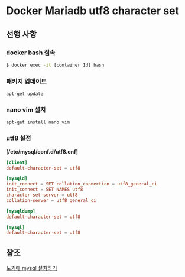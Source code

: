 # Docker Mariadb utf8 character set

## 선행 사항

### docker bash 접속

```bash
$ docker exec -it [container Id] bash
```

### 패키지 업데이트

```
apt-get update
```

### nano vim 설치

```
apt-get install nano vim
```

### utf8 설정

**[/etc/mysql/conf.d/utf8.cnf]**

```conf
[client] 
default-character-set = utf8 

[mysqld] 
init_connect = SET collation_connection = utf8_general_ci
init_connect = SET NAMES utf8
character-set-server = utf8
collation-server = utf8_general_ci

[mysqldump]
default-character-set = utf8

[mysql]
default-character-set = utf8
```

## 참조
[도커에 mysql 설치하기](https://kjwsx23.tistory.com/383)
